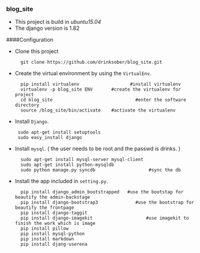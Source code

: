 ### blog_site

*    This project is build  in *ubuntu15.04*
*    The django version is 1.82


####Configuration

* Clone this project

        git clone https://github.com/drinksober/blog_site.git

* Create the virtual environment by using the `VirtualEnv`.

        pip install virtualenv                   #install virtualenv
        virtualenv -p blog_site ENV       #create the virtualenv for project
        cd blog_site                               #enter the software directory
        source /blog_site/bin/activate    #activate the virtualenv 


*  Install `Django`.

        sudo apt-get install setuptools
        sudo easy_install django

* Install `mysql`. ( the user needs to be  root and the passwd is drinks. )

        sudo apt-get install mysql-server mysql-client
        sudo apt-get install python-mysqldb
        sudo python manage.py syncdb                    #sync the db

* Install the app included in `setting.py`.


        pip install django_admin_bootstrapped   #use the bootstap for beautify the admin-backstage
        pip install django-bootstrap3              #use the bootstrap for beautify the frontpage
        pip install django-taggit
        pip install django-imagekit                    #use imagekit to finish the work which is image
        pip install pillow
        pip install mysql-python
        pip install markdown
        pip install djang-userena


